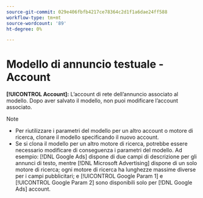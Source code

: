 ```yaml
---
source-git-commit: 029e406fbfb4217ce78364c2d1f1a6dae24ff588
workflow-type: tm+mt
source-wordcount: '89'
ht-degree: 0%

---
```

# Modello di annuncio testuale - Account

**[!UICONTROL Account]:** L’account di rete dell’annuncio associato al modello. Dopo aver salvato il modello, non puoi modificare l’account associato.

>[!NOTE]
>
>* Per riutilizzare i parametri del modello per un altro account o motore di ricerca, clonare il modello specificando il nuovo account.
>* Se si clona il modello per un altro motore di ricerca, potrebbe essere necessario modificare di conseguenza i parametri del modello. Ad esempio: [!DNL Google Ads] dispone di due campi di descrizione per gli annunci di testo, mentre [!DNL Microsoft Advertising] dispone di un solo motore di ricerca; ogni motore di ricerca ha lunghezze massime diverse per i campi pubblicitari; e [!UICONTROL Google Param 1] e [!UICONTROL Google Param 2] sono disponibili solo per [!DNL Google Ads] account.

